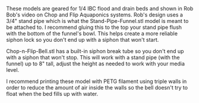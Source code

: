 These models are geared for 1/4 IBC flood and drain beds and shown in Rob Bob's video on Chop and Flip Aquaponics systems. Rob's design uses a 3/4" stand pipe which is what the Stand-Pipe-Funnel.stl model is meant to be attached to. I recommend gluing this to the top your stand pipe flush with the bottom of the funnel's bowl. This helps create a more reliable siphon lock so you don't end up with a siphon that won't start.

Chop-n-Flip-Bell.stl has a built-in siphon break tube so you don't end up with a siphon that won't stop. This will work with a stand pipe (with the funnel) up to 8" tall, adjust the height as needed to work with your media level.

I recommend printing these model with PETG filament using triple walls in order to reduce the amount of air inside the walls so the bell doesn't try to float when the bed fills up with water.

